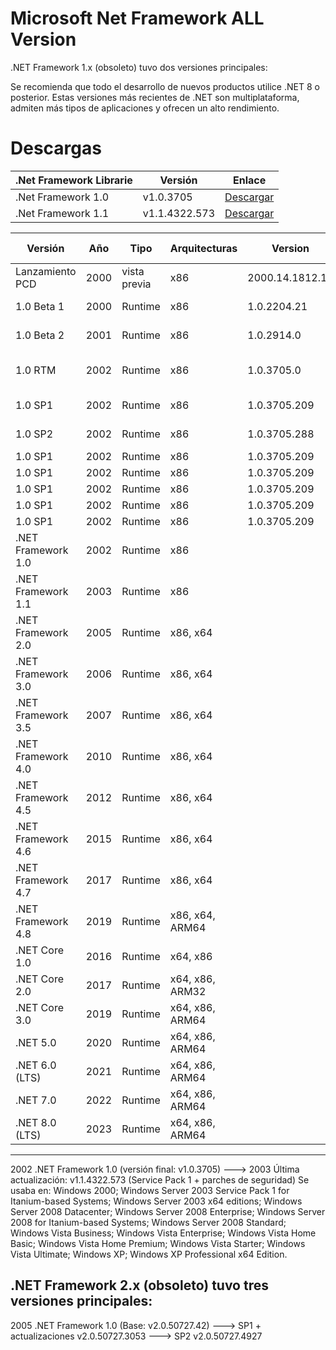 # Microsoft Net Framework ALL Version
.NET Framework 1.x (obsoleto) tuvo dos versiones principales:

Se recomienda que todo el desarrollo de nuevos productos utilice .NET 8 o posterior. Estas versiones más recientes de .NET son multiplataforma, admiten más tipos de aplicaciones y ofrecen un alto rendimiento.

# Descargas

|   .Net Framework Librarie            |        Versión   |    Enlace   |
|---------------------------------------------------------|-------------|--------|
|  .Net Framework 1.0                  | v1.0.3705        | [Descargar](https://aka.ms/dotnet-x86](https://drive.google.com/file/d/1PRb10eMfbYi70gYBPyN_QQ7bB_Ww6y4C/view)) |
|  .Net Framework 1.1                  | v1.1.4322.573    | [Descargar](https://aka.ms/dotnet-x64](https://drive.google.com/file/d/1ON6iQ7pky5g-uBmNEychseK8QPi1oXuc/view)) |


| Versión               | Año   | Tipo          | Arquitecturas  |     Version     | Enlace Oficial       |
|-----------------------|-------|---------------|----------------|-----------------|----------------------|
| Lanzamiento PCD       | 2000  | vista previa  | x86            | 2000.14.1812.10 | [Retirado 2000]      |
| 1.0 Beta 1            | 2000  | Runtime       | x86            |     1.0.2204.21 | [Retirado 2001]      |
| 1.0 Beta 2            | 2001  | Runtime       | x86            |     1.0.2914.0  | [Retirado 2002]      |
| 1.0 RTM               | 2002  | Runtime       | x86            |     1.0.3705.0  | [Retirado 2003-2009] |
| 1.0 SP1               | 2002  | Runtime       | x86            |    1.0.3705.209 | [Retirado 2003]      |
| 1.0 SP2               | 2002  | Runtime       | x86            |    1.0.3705.288 | [Retirado 2005]      |
| 1.0 SP1               | 2002  | Runtime       | x86            |    1.0.3705.209 | [Retirado]           |
| 1.0 SP1               | 2002  | Runtime       | x86            |    1.0.3705.209 | [Retirado]           |
| 1.0 SP1               | 2002  | Runtime       | x86            |    1.0.3705.209 | [Retirado]           |
| 1.0 SP1               | 2002  | Runtime       | x86            |    1.0.3705.209 | [Retirado]           |
| 1.0 SP1               | 2002  | Runtime       | x86            |    1.0.3705.209 | [Retirado]           |
| .NET Framework 1.0    | 2002  | Runtime       | x86            |                 | [Retirado]           |
| .NET Framework 1.1    | 2003  | Runtime       | x86            |                 | [Retirado]           |
| .NET Framework 2.0    | 2005  | Runtime       | x86, x64       |                 | [Retirado]           |
| .NET Framework 3.0    | 2006  | Runtime       | x86, x64       |                 | [Retirado]           |
| .NET Framework 3.5    | 2007  | Runtime       | x86, x64       |                 | [Descargar](https://aka.ms/netfx35) |
| .NET Framework 4.0    | 2010  | Runtime       | x86, x64       |                 | [Retirado]           |
| .NET Framework 4.5    | 2012  | Runtime       | x86, x64       |                 | [Retirado]           |
| .NET Framework 4.6    | 2015  | Runtime       | x86, x64       |                 | [Retirado]           |
| .NET Framework 4.7    | 2017  | Runtime       | x86, x64       |                 | [Retirado]           |
| .NET Framework 4.8    | 2019  | Runtime       | x86, x64, ARM64|                 | [Descargar](https://aka.ms/netframework48) |
| .NET Core 1.0         | 2016  | Runtime       | x64, x86       |                 | [Retirado]           |
| .NET Core 2.0         | 2017  | Runtime       | x64, x86, ARM32|                 | [Retirado]           |
| .NET Core 3.0         | 2019  | Runtime       | x64, x86, ARM64|                 | [Retirado]           |
| .NET 5.0              | 2020  | Runtime       | x64, x86, ARM64|                 | [Retirado]           |
| .NET 6.0 (LTS)        | 2021  | Runtime       | x64, x86, ARM64|                 | [Descargar](https://aka.ms/dotnet6) |
| .NET 7.0              | 2022  | Runtime       | x64, x86, ARM64|                 | [Descargar](https://aka.ms/dotnet7) |
| .NET 8.0 (LTS)        | 2023  | Runtime       | x64, x86, ARM64|                 | [Descargar](https://aka.ms/dotnet8) |





-----------------------------------------------------------------------------------------------
2002 .NET Framework 1.0 (versión final: v1.0.3705) ---> 2003 Última actualización: v1.1.4322.573 (Service Pack 1 + parches de seguridad)
Se usaba en: Windows 2000; Windows Server 2003 Service Pack 1 for Itanium-based Systems; Windows Server 2003 x64 editions; Windows Server 2008 Datacenter; Windows Server 2008 Enterprise; Windows Server 2008 for Itanium-based Systems; Windows Server 2008 Standard; Windows Vista Business; Windows Vista Enterprise; Windows Vista Home Basic; Windows Vista Home Premium; Windows Vista Starter; Windows Vista Ultimate; Windows XP; Windows XP Professional x64 Edition.

.NET Framework 2.x (obsoleto) tuvo tres versiones principales:
-----------------------------------------------------------------------------------------------
2005 .NET Framework 1.0 (Base: v2.0.50727.42) ---> SP1 + actualizaciones v2.0.50727.3053 ---> SP2 v2.0.50727.4927

